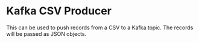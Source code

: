 # Kafka CSV Producer

This can be used to push records from a CSV to a Kafka topic. The records will be passed as JSON objects.
